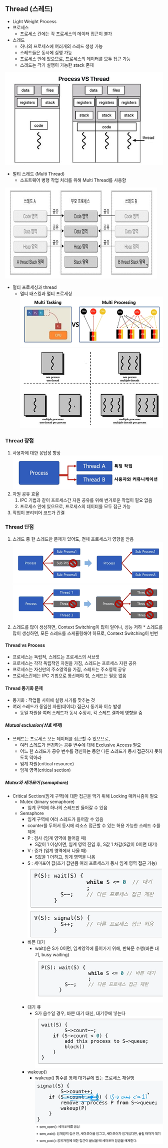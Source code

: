 ## Thread (스레드)
* Light Weight Process
* 프로세스
  * 프로세스 간에는 각 프로세스의 데이터 접근이 불가
* 스레드
  * 하나의 프로세스에 여러개의 스레드 생성 가능
  * 스레드들은 동시에 실행 가능
  * 프로세스 안에 있으므로, 프로세스의 데이터를 모두 접근 가능
  * 스레드는 각기 실행이 가능한 stack 존재
  
![therad](../img/thread_process.PNG)

* 멀티 스레드 (Multi Thread)
  * 소프트웨어 병행 작업 처리를 위해 Multi Thread를 사용함
  
![multithread](../img/multithread.PNG)

* 멀티 프로세싱과 thread
  * 멀티 태스킹과 멀티 프로세싱
![multi](../img/multi_tasking_multi_processing.PNG)
![multiprocessing](../img/multiProcessing.PNG)

### Thread 장점
  1. 사용자에 대한 응답성 향상
  ![thread1](../img/thread1.PNG)
  2. 자원 공유 효율
     1. IPC 기법과 같이 프로세스간 자원 공유를 위해 번거로운 작업이 필요 없음
     2. 프로세스 안에 있으므로, 프로세스의 데이터를 모두 접근 가능
  3. 작업이 분리되어 코드가 간결

### Thread 단점
  1. 스레드 중 한 스레드만 문제가 있어도, 전체 프로세스가 영향을 받음
  ![multi_process](../img/multi_process.PNG)
  ![multi_thread](../img/multi_thread.PNG)
  2. 스레드를 많이 생성하면, Context Switching이 많이 일어나, 성능 저하
    * 스레드를 많이 생성하면, 모든 스레드를 스케쥴링해야 하므로, Context Switching이 빈번

#### Thread vs Process
* 프로세스는 독립적, 스레드는 프로세스의 서브셋
* 프로세스는 각각 독립적인 자원을 가짐, 스레드는 프로세스 자원 공유
* 프로세스는 자신만의 주소영역을 가짐, 스레드는 주소영역 공유
* 프로세스간에는 IPC 기법으로 통신해야 함, 스레드는 필요 없음

#### Thread 동기화 문제
* 동기화 : 작업들 사이에 실행 시기를 맞추는 것
* 여러 스레드가 동일한 자원(데이터) 접근시 동기화 이슈 발생
  * 동일 자원을 여러 스레드가 동시 수정시, 각 스레드 결과에 영향을 줌
##### Mutual exclusion(상호 배제)
* 쓰레드는 프로세스 모든 데이터를 접근할 수 있으므로,
  * 여러 스레드가 변경하는 공유 변수에 대해 Exclusive Access 필요
  * 어느 한 스레드가 공유 변수를 갱신하는 동안 다른 스레드가 동시 접근하지 못하도록 막아라
  * 임계 자원(critical resource)
  * 임계 영역(critical section)
##### Mutex와 세마포어 (semaphore)
* Critical Section(임계 구역)에 대한 접근을 막기 위해 Locking 매커니즘이 필요
  * Mutex (binary semaphore)
    * 임계 구역에 하나의 스레드만 들어갈 수 있음
  * Semaphore
    * 임계 구역에 여러 스레드가 들어갈 수 있음
    * counter를 두어서 동시에 리소스 접근할 수 있는 허용 가능한 스레드 수를 제어
    * P : 검사 (임계 영역에 들어갈 때)
      * S값이 1 이상이면, 임계 영역 진입 후, S값 1 차감(S값이 0이면 대기)
    * V : 증가 (임계 영역에서 나올 때)
      * S값을 1 더하고, 임계 영역을 나옴
    * S : 세마포어 값(초기 값만큼 여러 프로세스가 동시 임계 영역 접근 가능)
    ![semaphore](../img/semaphore.PNG)
    * 바쁜 대기
      * wait()은 S가 0이면, 임계영역에 들어가기 위해, 반복문 수행(바쁜 대기, busy waiting)
    ![semaphore_wait](../img/semaphore_wait.PNG)
    * 대기 큐
      * S가 음수일 경우, 바쁜 대기 대신, 대기큐에 넣는다
    ![semaphore_wait_queue](../img/wait_queue.PNG)
    * wakeup()
      * wakeup() 함수를 통해 대기큐에 있는 프로세스 재실행
    ![semaphore_wakeup](../img/semaphore_wakeup.PNG)
    ![semaphore_posix](../img/semaphore_posix.PNG)